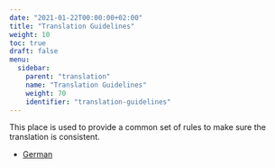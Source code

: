 ```yaml
---
date: "2021-01-22T00:00:00+02:00"
title: "Translation Guidelines"
weight: 10
toc: true
draft: false
menu:
  sidebar:
    parent: "translation"
    name: "Translation Guidelines"
    weight: 70
    identifier: "translation-guidelines"
---
```


This place is used to provide a common set of rules to make sure the translation is consistent.

* [German](/de-de/übersetzungs-richtlinien/)
